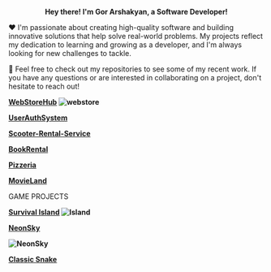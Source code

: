 <p align="center">
 <b> Hey there! I'm Gor Arshakyan, a Software Developer! </b>
 
  ❤️ I'm passionate about creating high-quality software and building innovative solutions that help solve real-world problems. 
My projects reflect my dedication to  learning and growing as a developer, and I'm always looking for new challenges to tackle.

  🚀 Feel free to check out my repositories to see some of my recent work. If you have any questions or are interested in collaborating on a project, don't hesitate to reach out!

 <b>

[WebStoreHub](https://github.com/BrunoGoretti/WebStoreHub)
![webstore](https://github.com/user-attachments/assets/f4b80d32-66f7-475d-adab-20ba67836e4a)




[UserAuthSystem](https://github.com/BrunoGoretti/UserAuthSystem)
  
[Scooter-Rental-Service](https://github.com/BrunoGoretti/Scooter-Rental-Service)
  
[BookRental](https://github.com/BrunoGoretti/LibraryHomeWork)
  
[Pizzeria](https://github.com/BrunoGoretti/Pizzeria) 
  
[MovieLand](https://github.com/BrunoGoretti/MovieLand)</b>




GAME PROJECTS


<b>

[Survival Island](https://github.com/BrunoGoretti/Survival-Island-3D-Game)
![Island](https://github.com/user-attachments/assets/3461491a-b2c8-45a2-980f-d527a6f4a289)


[NeonSky](https://github.com/BrunoGoretti/NeonSky)

![NeonSky](https://github.com/user-attachments/assets/a9a4dfb4-7076-4ad4-9310-7aca4fcd1994)


[Classic Snake](https://github.com/BrunoGoretti/Classic-Snake)
